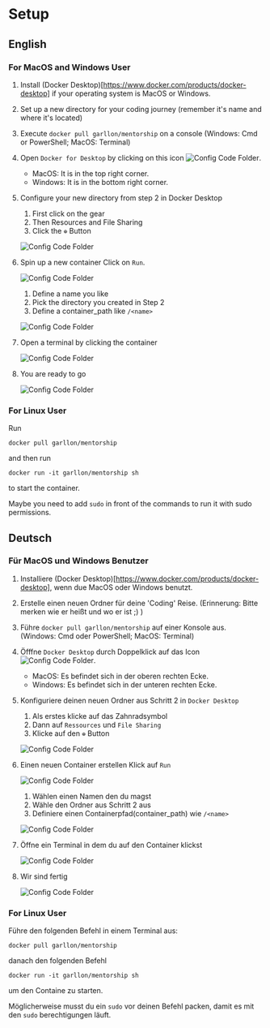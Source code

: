 # Setup

## English

### For MacOS and Windows User

1. Install (Docker Desktop)[https://www.docker.com/products/docker-desktop] if your operating system is MacOS or Windows.
2. Set up a new directory for your coding journey (remember it's name and where it's located)
3. Execute `docker pull garllon/mentorship` on a console (Windows: Cmd or PowerShell; MacOS: Terminal)
4. Open `Docker for Desktop` by clicking on this icon ![Config Code Folder](/screenshots/DockerIcon.png).
    - MacOS: It is in the top right corner.
    - Windows: It is in the bottom right corner.
5. Configure your new directory from step 2 in Docker Desktop
    1. First click on the gear
    2. Then Resources and File Sharing
    3. Click the `⊕` Button
    
    ![Config Code Folder](/screenshots/ConfigDockerDesktopFileSharing.png)
    
6. Spin up a new container
    Click on `Run`.

    ![Config Code Folder](/screenshots/CreateContainerInit.png)

    1. Define a name you like
    2. Pick the directory you created in Step 2
    3. Define a container_path like `/<name>`
    
    ![Config Code Folder](/screenshots/CreateContainerSetup.png)
    
7. Open a terminal by clicking the container

    ![Config Code Folder](/screenshots/RunTerminal.png)

8. You are ready to go

    ![Config Code Folder](/screenshots/ReadyToGo.png)
    
### For Linux User

Run
```shell
docker pull garllon/mentorship
```
and then run
```shell
docker run -it garllon/mentorship sh
```
to start the container.

Maybe you need to add `sudo` in front of the commands to run it with sudo permissions.

## Deutsch

### Für MacOS und Windows Benutzer

1. Installiere (Docker Desktop)[https://www.docker.com/products/docker-desktop], wenn due MacOS oder Windows benutzt. 
2. Erstelle einen neuen Ordner für deine 'Coding' Reise. (Erinnerung: Bitte merken wie er heißt und wo er ist ;) )
3. Führe `docker pull garllon/mentorship` auf einer Konsole aus. (Windows: Cmd oder PowerShell; MacOS: Terminal)
4. Öfffne `Docker Desktop` durch Doppelklick auf das Icon ![Config Code Folder](/screenshots/DockerIcon.png).
    - MacOS: Es befindet sich in der oberen rechten Ecke.
    - Windows: Es befindet sich in der unteren rechten Ecke.
5. Konfiguriere deinen neuen Ordner aus Schritt 2 in `Docker Desktop`
    1. Als erstes klicke auf das Zahnradsymbol
    2. Dann auf `Ressources` und `File Sharing`
    3. Klicke auf den `⊕` Button
    
    ![Config Code Folder](/screenshots/ConfigDockerDesktopFileSharing.png)
    
6. Einen neuen Container erstellen
    Klick auf `Run`

    ![Config Code Folder](/screenshots/CreateContainerInit.png)

    1. Wählen einen Namen den du magst
    2. Wähle den Ordner aus Schritt 2 aus
    3. Definiere einen Containerpfad(container_path) wie `/<name>`
    
    ![Config Code Folder](/screenshots/CreateContainerSetup.png)
    
7. Öffne ein Terminal in dem du auf den Container klickst

    ![Config Code Folder](/screenshots/RunTerminal.png)

8. Wir sind fertig

    ![Config Code Folder](/screenshots/ReadyToGo.png)
    
### For Linux User

Führe den folgenden Befehl in einem Terminal aus:
```shell
docker pull garllon/mentorship
```
danach den folgenden Befehl
```shell
docker run -it garllon/mentorship sh
```
um den Containe zu starten.

Möglicherweise musst du ein `sudo` vor deinen Befehl packen, damit es mit den `sudo` berechtigungen läuft.
